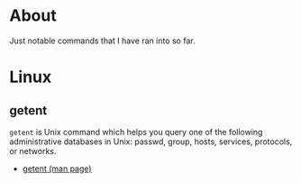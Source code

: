 # About

Just notable commands that I have ran into so far.

# Linux

## getent

`getent` is Unix command which helps you query one of the following administrative databases in Unix: passwd, group, hosts, services, protocols, or networks.

* [getent (man page)](http://man7.org/linux/man-pages/man1/getent.1.html)
